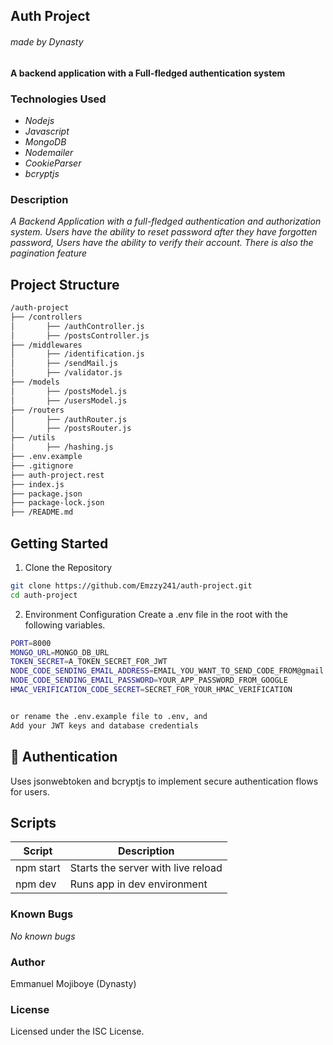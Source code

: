 ## Auth Project
###### made by Dynasty
#### A backend application with a Full-fledged authentication system

### Technologies Used 
* _Nodejs_
* _Javascript_
* _MongoDB_
* _Nodemailer_
* _CookieParser_
* _bcryptjs_

### Description
_A Backend Application with a full-fledged authentication and authorization system. Users have the ability to reset password after they have forgotten password, Users have the ability to verify their account. There is also the pagination feature_

## Project Structure
```sh
/auth-project
├── /controllers
│       ├── /authController.js
│       ├── /postsController.js
├── /middlewares
│       ├── /identification.js
│       ├── /sendMail.js
│       ├── /validator.js
├── /models
│       ├── /postsModel.js
│       ├── /usersModel.js
├── /routers
│       ├── /authRouter.js
│       ├── /postsRouter.js
├── /utils
│       ├── /hashing.js
├── .env.example
├── .gitignore
├── auth-project.rest
├── index.js
├── package.json
├── package-lock.json
├── /README.md

```

## Getting Started
1. Clone the Repository
```sh
git clone https://github.com/Emzzy241/auth-project.git
cd auth-project
```

2. Environment Configuration
Create a .env file in the root with the following variables.
```sh
PORT=8000
MONGO_URL=MONGO_DB_URL
TOKEN_SECRET=A_TOKEN_SECRET_FOR_JWT
NODE_CODE_SENDING_EMAIL_ADDRESS=EMAIL_YOU_WANT_TO_SEND_CODE_FROM@gmail.com
NODE_CODE_SENDING_EMAIL_PASSWORD=YOUR_APP_PASSWORD_FROM_GOOGLE
HMAC_VERIFICATION_CODE_SECRET=SECRET_FOR_YOUR_HMAC_VERIFICATION


or rename the .env.example file to .env, and
Add your JWT keys and database credentials

```
## 🔐 Authentication
Uses jsonwebtoken and bcryptjs to implement secure authentication flows for users.

## Scripts 

| Script     | Description
|------------|-------------------------------------|
| npm start  | Starts the server with live reload  |
| npm dev    | Runs app in dev environment         |

### Known Bugs
_No known bugs_

### Author
Emmanuel Mojiboye (Dynasty)

### License
Licensed under the ISC License.